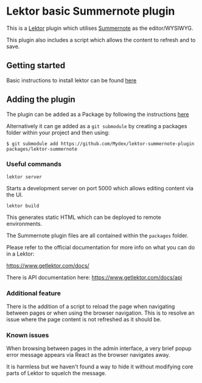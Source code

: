 # Lektor basic Summernote plugin

This is a [Lektor](https://www.getlektor.com/) plugin which utilises [Summernote](https://summernote.org/) as the editor/WYSIWYG.

This plugin also includes a script which allows the content to refresh and to save.

## Getting started

Basic instructions to install lektor can be found [here](https://www.getlektor.com/docs/installation/)

## Adding the plugin 

The plugin can be added as a Package by following the instructions [here](https://www.getlektor.com/docs/plugins/)

Alternatively it can ge added as a ```git submodule``` by creating a packages folder within your project and then using:

```$ git submodule add https://github.com/Mydex/lektor-summernote-plugin packages/lektor-summernote```

### Useful commands

`lektor server`

Starts a development server on port 5000 which allows editing content via the UI. 

`lektor build`

This generates static HTML which can be deployed to remote environments.

The Summernote plugin files are all contained within the ```packages``` folder.

Please refer to the official documentation for more info on what you can do in a Lektor:

https://www.getlektor.com/docs/

There is API documentation here: https://www.getlektor.com/docs/api

### Additional feature

There is the addition of a script to reload the page when navigating between pages or when using the browser navigation.
This is to resolve an issue where the page content is not refreshed as it should be.

### Known issues

When browsing between pages in the admin interface, a very brief popup error message appears via React as the browser
navigates away. 

It is harmless but we haven't found a way to hide it without modifying core parts of Lektor to squelch the message.
